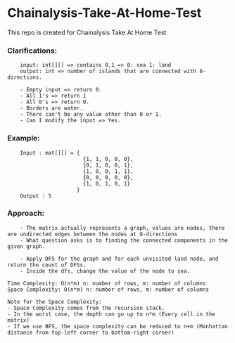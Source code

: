 # Chainalysis-Take-At-Home-Test
This repo is created for Chainalysis Take At Home Test

###    Clarifications:
        input: int[][] => contains 0,1 => 0: sea 1: land
        output: int => number of islands that are connected with 8-directions.

        - Empty input => return 0.
        - All 1's => return 1
        - All 0's => return 0.
        - Borders are water.
        - There can't be any value other than 0 or 1.
        - Can I modify the input => Yes.

###    Example:

        Input : mat[][] = {
                            {1, 1, 0, 0, 0},
                            {0, 1, 0, 0, 1},
                            {1, 0, 0, 1, 1},
                            {0, 0, 0, 0, 0},
                            {1, 0, 1, 0, 1}
                          }
        Output : 5

###    Approach:
        - The matrix actually represents a graph, values are nodes, there are undirected edges between the nodes at 8-directions
        - What question asks is to finding the connected components in the given graph.

        - Apply DFS for the graph and for each unvisited land node, and return the count of DFSs.
        - Inside the dfs, change the value of the node to sea.

    Time Complexity: O(n*m) n: number of rows, m: number of columns
    Space Complexity: O(n*m) n: number of rows, m: number of columns

    Note for the Space Complexity:
    - Space Complexity comes from the recursion stack.
    - In the worst case, the depth can go up to n*m (Every cell in the matrix)
    - If we use BFS, the space complexity can be reduced to n+m (Manhattan distance from top-left corner to bottom-right corner)
